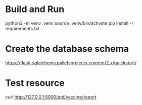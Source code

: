 # Build and Run

python3 -m venv .venv
source .venv/bin/activate
pip install -r requirements.txt

# Create the database schema
https://flask-sqlalchemy.palletsprojects.com/en/2.x/quickstart/

# Test resource

curl http://127.0.0.1:5000/api/vaccine/report